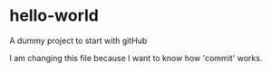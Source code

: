 # hello-world
A dummy project to start with gitHub

I am changing this file because I want to know how 'commit' works. 
